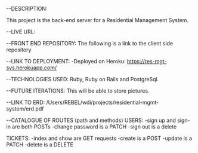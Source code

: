 --DESCRIPTION:

This project is the back-end server for a Residential Management System.

--LIVE URL:


--FRONT END REPOSITORY:
The following is a link to the client side repository

--LINK TO DEPLOYMENT:
  -Deployed on Heroku: https://res-mgt-sys.herokuapp.com/

--TECHNOLOGIES USED:
Ruby, Ruby on Rails and PostgreSql.


--FUTURE ITERATIONS:
This will be able to store pictures.


--LINK TO ERD:
/Users/REBEL/wdi/projects/residential-mgmt-system/erd.pdf


--CATALOGUE OF ROUTES (path and methods)
USERS:
-sign up and sign-in are both POSTs
-change password is a PATCH
-sign out is a delete

TICKETS:
-index and show are GET requests
-create is a POST
-update is a PATCH
-delete is a DELETE
